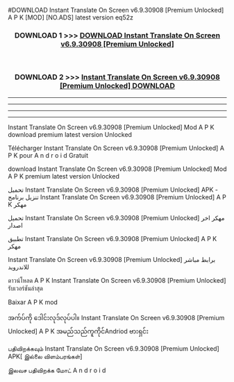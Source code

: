#DOWNLOAD Instant Translate On Screen v6.9.30908  [Premium Unlocked] A P K [MOD] [NO.ADS] latest version eq52z



<div align="center">

<h3>DOWNLOAD 1 >>> <a href="https://teeasianyam.web.app?sq=Instant Translate On Screen v6.9.30908  [Premium Unlocked]">DOWNLOAD Instant Translate On Screen v6.9.30908  [Premium Unlocked] </a></h3><br>

<h3>DOWNLOAD 2 >>> <a href="https://teeasianyam.web.app?sq=Instant Translate On Screen v6.9.30908  [Premium Unlocked] ">Instant Translate On Screen v6.9.30908  [Premium Unlocked]  DOWNLOAD </a></h3>

</div>


----------------------------------------------------------

----------------------------------------------------------

----------------------------------------------------------

----------------------------------------------------------


Instant Translate On Screen v6.9.30908  [Premium Unlocked]  Mod A P K download premium latest version Unlocked

Télécharger Instant Translate On Screen v6.9.30908  [Premium Unlocked]  A P K pour A n d r o i d Gratuit

download Instant Translate On Screen v6.9.30908  [Premium Unlocked]  Mod A P K premium latest version Unlocked

تحميل Instant Translate On Screen v6.9.30908  [Premium Unlocked]  APK - تنزيل برنامج Instant Translate On Screen v6.9.30908  [Premium Unlocked]  A P K مهكر

تحميل Instant Translate On Screen v6.9.30908  [Premium Unlocked]  مهكر اخر اصدار

تطبيق Instant Translate On Screen v6.9.30908  [Premium Unlocked]  A P K مهكر

Instant Translate On Screen v6.9.30908  [Premium Unlocked]  برابط مباشر للاندرويد

ดาวน์โหลด A P K Instant Translate On Screen v6.9.30908  [Premium Unlocked]  รับเวอร์ชันล่าสุด

Baixar A P K mod

အက်ပ်ကို ဒေါင်းလုဒ်လုပ်ပါ။ Instant Translate On Screen v6.9.30908  [Premium Unlocked]  A P K အမည်သည်ကူကိုင်Andriod ဗားရှင်း

பதிவிறக்கவும் Instant Translate On Screen v6.9.30908  [Premium Unlocked]  APK[ இல்லை விளம்பரங்கள்] 
 
இலவச பதிவிறக்க மோட் A n d r o i d




